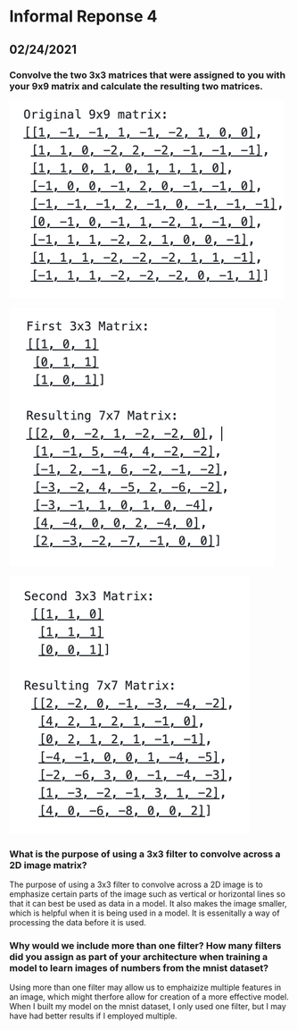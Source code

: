 # Informal Reponse 4 

## 02/24/2021 

### Convolve the two 3x3 matrices that were assigned to you with your 9x9 matrix and calculate the resulting two matrices.

![](Matrix2.png)

![](Matrix3.png)

![](Matrix4.png)

 
### What is the purpose of using a 3x3 filter to convolve across a 2D image matrix? 
The purpose of using a 3x3 filter to convolve across a 2D image is to emphasize certain parts of the image such as vertical or horizontal lines so that it can best be used as data in a model. It also makes the image smaller, which is helpful when it is being used in a model. It is essenitally a way of processing the data before it is used. 

### Why would we include more than one filter? How many filters did you assign as part of your architecture when training a model to learn images of numbers from the mnist dataset?
Using more than one filter may allow us to emphaizize multiple features in an image, which might therfore allow for creation of a more effective model. When I built my model on the mnist dataset, I only used one filter, but I may have had better results if I employed multiple. 
